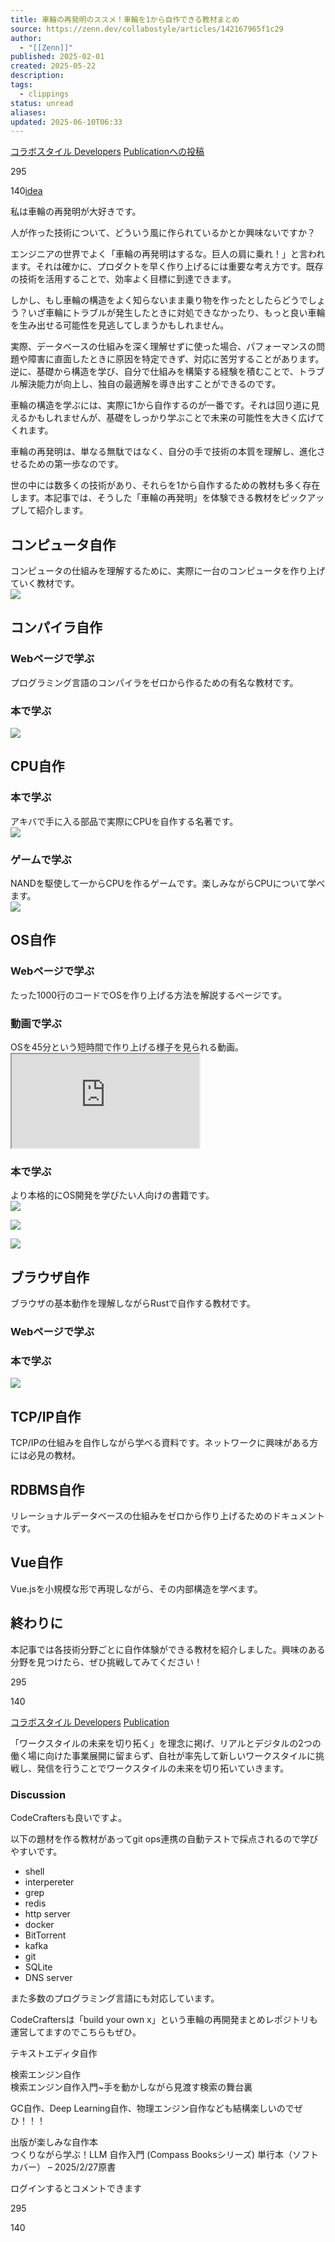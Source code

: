 ```yaml
---
title: 車輪の再発明のススメ！車輪を1から自作できる教材まとめ
source: https://zenn.dev/collabostyle/articles/142167965f1c29
author:
  - "[[Zenn]]"
published: 2025-02-01
created: 2025-05-22
description: 
tags:
  - clippings
status: unread
aliases: 
updated: 2025-06-10T06:33
---
```

[コラボスタイル Developers](https://zenn.dev/p/collabostyle) [Publicationへの投稿](https://zenn.dev/faq#what-is-publication)

295

140[idea](https://zenn.dev/tech-or-idea)

私は車輪の再発明が大好きです。

人が作った技術について、どういう風に作られているかとか興味ないですか？

エンジニアの世界でよく「車輪の再発明はするな。巨人の肩に乗れ！」と言われます。それは確かに、プロダクトを早く作り上げるには重要な考え方です。既存の技術を活用することで、効率よく目標に到達できます。

しかし、もし車輪の構造をよく知らないまま乗り物を作ったとしたらどうでしょう？いざ車輪にトラブルが発生したときに対処できなかったり、もっと良い車輪を生み出せる可能性を見逃してしまうかもしれません。

実際、データベースの仕組みを深く理解せずに使った場合、パフォーマンスの問題や障害に直面したときに原因を特定できず、対応に苦労することがあります。逆に、基礎から構造を学び、自分で仕組みを構築する経験を積むことで、トラブル解決能力が向上し、独自の最適解を導き出すことができるのです。

車輪の構造を学ぶには、実際に1から自作するのが一番です。それは回り道に見えるかもしれませんが、基礎をしっかり学ぶことで未来の可能性を大きく広げてくれます。

車輪の再発明は、単なる無駄ではなく、自分の手で技術の本質を理解し、進化させるための第一歩なのです。

世の中には数多くの技術があり、それらを1から自作するための教材も多く存在します。本記事では、そうした「車輪の再発明」を体験できる教材をピックアップして紹介します。

## コンピュータ自作

コンピュータの仕組みを理解するために、実際に一台のコンピュータを作り上げていく教材です。  
![](https://storage.googleapis.com/zenn-user-upload/29100de70be6-20250127.jpeg)

## コンパイラ自作

### Webページで学ぶ

プログラミング言語のコンパイラをゼロから作るための有名な教材です。

### 本で学ぶ

![](https://storage.googleapis.com/zenn-user-upload/b4acf28779c5-20250201.jpg)

## CPU自作

### 本で学ぶ

アキバで手に入る部品で実際にCPUを自作する名著です。  
![](https://storage.googleapis.com/zenn-user-upload/deece3e3a24a-20250201.jpg)

### ゲームで学ぶ

NANDを駆使して一からCPUを作るゲームです。楽しみながらCPUについて学べます。  
![](https://storage.googleapis.com/zenn-user-upload/9f0609c8237c-20250201.jpg)

## OS自作

### Webページで学ぶ

たった1000行のコードでOSを作り上げる方法を解説するページです。

### 動画で学ぶ

OSを45分という短時間で作り上げる様子を見られる動画。<iframe src="https://www.youtube-nocookie.com/embed/dPEsTeL2F98" allow="accelerometer; clipboard-write; encrypted-media; gyroscope; picture-in-picture" allowfullscreen=""></iframe>

### 本で学ぶ

より本格的にOS開発を学びたい人向けの書籍です。  
![](https://storage.googleapis.com/zenn-user-upload/0304fbc82b5f-20250201.jpg)

![](https://storage.googleapis.com/zenn-user-upload/addb95b39867-20250201.jpg)

![](https://storage.googleapis.com/zenn-user-upload/d884675c618c-20250201.jpg)

## ブラウザ自作

ブラウザの基本動作を理解しながらRustで自作する教材です。

### Webページで学ぶ

### 本で学ぶ

![](https://storage.googleapis.com/zenn-user-upload/94ecaad549d5-20250201.jpg)

## TCP/IP自作

TCP/IPの仕組みを自作しながら学べる資料です。ネットワークに興味がある方には必見の教材。

## RDBMS自作

リレーショナルデータベースの仕組みをゼロから作り上げるためのドキュメントです。

## Vue自作

Vue.jsを小規模な形で再現しながら、その内部構造を学べます。

## 終わりに

本記事では各技術分野ごとに自作体験ができる教材を紹介しました。興味のある分野を見つけたら、ぜひ挑戦してみてください！

295

140

[コラボスタイル Developers](https://zenn.dev/p/collabostyle) [Publication](https://zenn.dev/faq#what-is-publication)

「ワークスタイルの未来を切り拓く」を理念に掲げ、リアルとデジタルの2つの働く場に向けた事業展開に留まらず、自社が率先して新しいワークスタイルに挑戦し、発信を行うことでワークスタイルの未来を切り拓いていきます。

### Discussion

CodeCraftersも良いですよ。

以下の題材を作る教材があってgit ops連携の自動テストで採点されるので学びやすいです。

- shell
- interpereter
- grep
- redis
- http server
- docker
- BitTorrent
- kafka
- git
- SQLite
- DNS server

また多数のプログラミング言語にも対応しています。

CodeCraftersは「build your own x」という車輪の再開発まとめレポジトリも運営してますのでこちらもぜひ。

テキストエディタ自作

検索エンジン自作  
検索エンジン自作入門~手を動かしながら見渡す検索の舞台裏

GC自作、Deep Learning自作、物理エンジン自作なども結構楽しいのでぜひ！！！

出版が楽しみな自作本  
つくりながら学ぶ！LLM 自作入門 (Compass Booksシリーズ) 単行本（ソフトカバー） – 2025/2/27原書

ログインするとコメントできます

295

140
